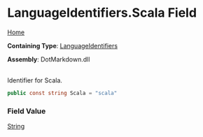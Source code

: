 # LanguageIdentifiers\.Scala Field

[Home](../../../README.md)

**Containing Type**: [LanguageIdentifiers](../README.md)

**Assembly**: DotMarkdown\.dll

\
Identifier for Scala\.

```csharp
public const string Scala = "scala"
```

### Field Value

[String](https://docs.microsoft.com/en-us/dotnet/api/system.string)

